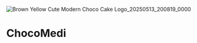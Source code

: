 ![Brown Yellow Cute Modern Choco Cake Logo_20250513_200819_0000](https://github.com/user-attachments/assets/57cfbb0e-9570-4e89-a028-c00a61973197)
# ChocoMedi
